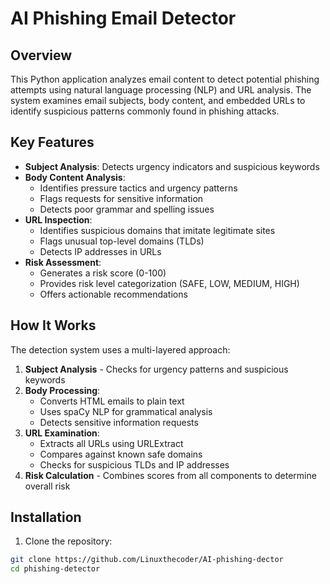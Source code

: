 # AI Phishing Email Detector

## Overview
This Python application analyzes email content to detect potential phishing attempts using natural language processing (NLP) and URL analysis. The system examines email subjects, body content, and embedded URLs to identify suspicious patterns commonly found in phishing attacks.

## Key Features
- **Subject Analysis**: Detects urgency indicators and suspicious keywords
- **Body Content Analysis**:
  - Identifies pressure tactics and urgency patterns
  - Flags requests for sensitive information
  - Detects poor grammar and spelling issues
- **URL Inspection**:
  - Identifies suspicious domains that imitate legitimate sites
  - Flags unusual top-level domains (TLDs)
  - Detects IP addresses in URLs
- **Risk Assessment**:
  - Generates a risk score (0-100)
  - Provides risk level categorization (SAFE, LOW, MEDIUM, HIGH)
  - Offers actionable recommendations

## How It Works
The detection system uses a multi-layered approach:
1. **Subject Analysis** - Checks for urgency patterns and suspicious keywords
2. **Body Processing**:
   - Converts HTML emails to plain text
   - Uses spaCy NLP for grammatical analysis
   - Detects sensitive information requests
3. **URL Examination**:
   - Extracts all URLs using URLExtract
   - Compares against known safe domains
   - Checks for suspicious TLDs and IP addresses
4. **Risk Calculation** - Combines scores from all components to determine overall risk

## Installation
1. Clone the repository:
```bash
git clone https://github.com/Linuxthecoder/AI-phishing-dector
cd phishing-detector
